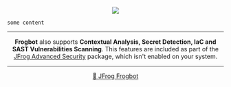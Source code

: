 <div align='center'>

[![](https://raw.githubusercontent.com/jfrog/frogbot/master/resources/v2/vulnerabilitiesFixBannerPR.png)](https://github.com/jfrog/frogbot#readme)

</div>


```
some content
```

---

<div align="center">

**Frogbot** also supports **Contextual Analysis, Secret Detection, IaC and SAST Vulnerabilities Scanning**. This features are included as part of the [JFrog Advanced Security](https://jfrog.com/xray/) package, which isn't enabled on your system.

</div>

---

<div align="center">

[🐸 JFrog Frogbot](https://github.com/jfrog/frogbot#readme)

</div>